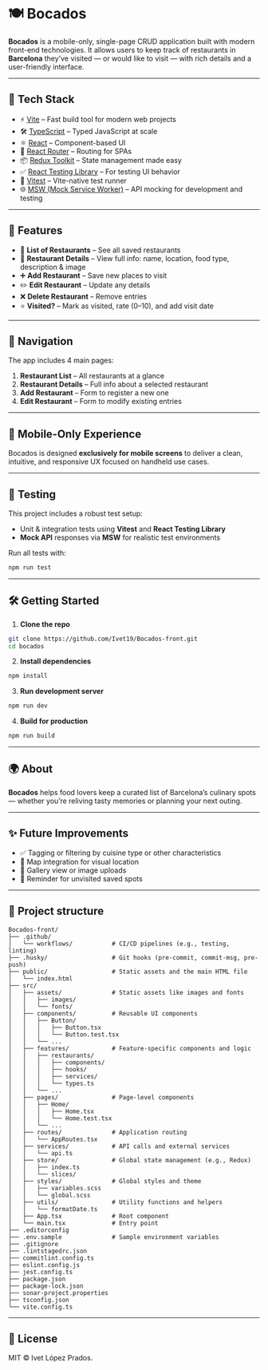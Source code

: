 # 🍽️ Bocados

**Bocados** is a mobile-only, single-page CRUD application built with modern front-end technologies. It allows users to keep track of restaurants in **Barcelona** they’ve visited — or would like to visit — with rich details and a user-friendly interface.

---

## 🚀 Tech Stack

- ⚡️ [Vite](https://vitejs.dev/) – Fast build tool for modern web projects
- 🛠️ [TypeScript](https://www.typescriptlang.org/) – Typed JavaScript at scale
- ⚛️ [React](https://reactjs.org/) – Component-based UI
- 🔀 [React Router](https://reactrouter.com/) – Routing for SPAs
- 📦 [Redux Toolkit](https://redux-toolkit.js.org/) – State management made easy
- ✅ [React Testing Library](https://testing-library.com/docs/react-testing-library/intro/) – For testing UI behavior
- 🧪 [Vitest](https://vitest.dev/) – Vite-native test runner
- 🌐 [MSW (Mock Service Worker)](https://mswjs.io/) – API mocking for development and testing

---

## 📄 Features

- 🧾 **List of Restaurants** – See all saved restaurants
- 🧐 **Restaurant Details** – View full info: name, location, food type, description & image
- ➕ **Add Restaurant** – Save new places to visit
- ✏️ **Edit Restaurant** – Update any details
- ❌ **Delete Restaurant** – Remove entries
- ⭐ **Visited?** – Mark as visited, rate (0–10), and add visit date

---

## 🧭 Navigation

The app includes 4 main pages:

1. **Restaurant List** – All restaurants at a glance
2. **Restaurant Details** – Full info about a selected restaurant
3. **Add Restaurant** – Form to register a new one
4. **Edit Restaurant** – Form to modify existing entries

---

## 📱 Mobile-Only Experience

Bocados is designed **exclusively for mobile screens** to deliver a clean, intuitive, and responsive UX focused on handheld use cases.

---

## 🧪 Testing

This project includes a robust test setup:

- Unit & integration tests using **Vitest** and **React Testing Library**
- **Mock API** responses via **MSW** for realistic test environments

Run all tests with:

```bash
npm run test
```

---

## 🛠️ Getting Started

1. **Clone the repo**

```bash
git clone https://github.com/Ivet19/Bocados-front.git
cd bocados
```

2. **Install dependencies**

```bash
npm install
```

3. **Run development server**

```bash
npm run dev
```

4. **Build for production**

```bash
npm run build
```

---

## 🌍 About

**Bocados** helps food lovers keep a curated list of Barcelona’s culinary spots — whether you’re reliving tasty memories or planning your next outing.

---

## ✨ Future Improvements

- ✅ Tagging or filtering by cuisine type or other characteristics
- 📍 Map integration for visual location
- 📸 Gallery view or image uploads
- 🔔 Reminder for unvisited saved spots

---

## 🧭 Project structure

```
Bocados-front/
├── .github/
│   └── workflows/           # CI/CD pipelines (e.g., testing, linting)
├── .husky/                  # Git hooks (pre-commit, commit-msg, pre-push)
├── public/                  # Static assets and the main HTML file
│   └── index.html
├── src/
│   ├── assets/              # Static assets like images and fonts
│   │   ├── images/
│   │   └── fonts/
│   ├── components/          # Reusable UI components
│   │   ├── Button/
│   │   │   ├── Button.tsx
│   │   │   └── Button.test.tsx
│   │   └── ...
│   ├── features/            # Feature-specific components and logic
│   │   ├── restaurants/
│   │   │   ├── components/
│   │   │   ├── hooks/
│   │   │   ├── services/
│   │   │   └── types.ts
│   │   └── ...
│   ├── pages/               # Page-level components
│   │   ├── Home/
│   │   │   ├── Home.tsx
│   │   │   └── Home.test.tsx
│   │   └── ...
│   ├── routes/              # Application routing
│   │   └── AppRoutes.tsx
│   ├── services/            # API calls and external services
│   │   └── api.ts
│   ├── store/               # Global state management (e.g., Redux)
│   │   ├── index.ts
│   │   └── slices/
│   ├── styles/              # Global styles and theme
│   │   ├── variables.scss
│   │   └── global.scss
│   ├── utils/               # Utility functions and helpers
│   │   └── formatDate.ts
│   ├── App.tsx              # Root component
│   └── main.tsx             # Entry point
├── .editorconfig
├── .env.sample              # Sample environment variables
├── .gitignore
├── .lintstagedrc.json
├── commitlint.config.ts
├── eslint.config.js
├── jest.config.ts
├── package.json
├── package-lock.json
├── sonar-project.properties
├── tsconfig.json
└── vite.config.ts
```

---

## 📃 License

MIT © Ivet López Prados.
